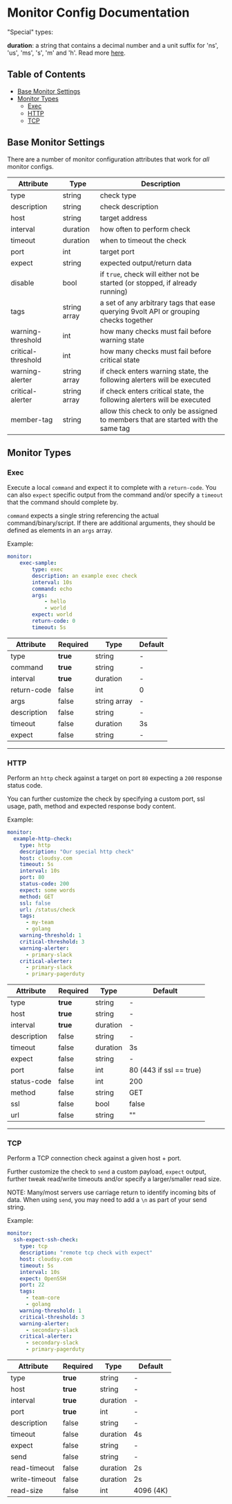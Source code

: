 # Monitor Config Documentation

"Special" types:

**duration**: a string that contains a decimal number and a unit suffix for 'ns', 'us', 'ms', 's', 'm' and 'h'. Read more [here](https://golang.org/pkg/time/#ParseDuration).

## Table of Contents 
- [Base Monitor Settings](#base-monitor-settings)
- [Monitor Types](#monitor-types)
    - [Exec](#exec)
    - [HTTP](#http)
    - [TCP](#tcp)

## Base Monitor Settings 
There are a number of monitor configuration attributes that work for *all* monitor configs.

| Attribute          | Type         | Description |
|--------------------|--------------|---------------------------------------|
| type               | string       | check type                            |
| description        | string       | check description                     |
| host               | string       | target address                        |
| interval           | duration     | how often to perform check            |  
| timeout            | duration     | when to timeout the check             |
| port               | int          | target port                           |
| expect             | string       | expected output/return data           |
| disable            | bool         | if `true`, check will either not be started (or stopped, if already running) |
| tags               | string array | a set of any arbitrary tags that ease querying 9volt API or grouping checks together |
| warning-threshold  | int          | how many checks must fail before warning state |
| critical-threshold | int          | how many checks must fail before critical state |
| warning-alerter    | string array | if check enters warning state, the following alerters will be executed |
| critical-alerter   | string array | if check enters critical state, the following alerters will be executed |
| member-tag         | string       | allow this check to only be assigned to members that are started with the same tag |

## Monitor Types

### Exec 
Execute a local `command` and expect it to complete with a `return-code`. You can also `expect` specific output from the command and/or specify a `timeout` that the command should complete by.

`command` expects a single string referencing the actual command/binary/script. If there are additional arguments, they should be defined as elements in an `args` array.

Example:

```yaml
monitor:
    exec-sample:
        type: exec
        description: an example exec check
        interval: 10s
        command: echo
        args:
            - hello
            - world
        expect: world
        return-code: 0
        timeout: 5s
```

|  Attribute  | Required |     Type     | Default | 
|-------------|----------|--------------|---------|
| type        | **true** | string       |    -    |
| command     | **true** | string       |    -    |
| interval    | **true** | duration     |    -    |
| return-code | false    | int          |    0    |
| args        | false    | string array |    -    |
| description | false    | string       |    -    |
| timeout     | false    | duration     |    3s   |
| expect      | false    | string       |    -    |

------------------------------------------

### HTTP 
Perform an `http` check against a target on port `80` expecting a `200` response status code.

You can further customize the check by specifying a custom port, ssl usage, path, method and expected response body content.

Example:

```yaml
monitor:
  example-http-check:
    type: http
    description: "Our special http check"
    host: cloudsy.com
    timeout: 5s
    interval: 10s
    port: 80
    status-code: 200
    expect: some words
    method: GET
    ssl: false
    url: /status/check
    tags:
      - my-team
      - golang
    warning-threshold: 1
    critical-threshold: 3
    warning-alerter:
      - primary-slack
    critical-alerter:
      - primary-slack
      - primary-pagerduty
```

|  Attribute  | Required |     Type     | Default | 
|-------------|----------|--------------|---------|
| type        | **true** | string       |    -    |
| host        | **true** | string       |    -    |
| interval    | **true** | duration     |    -    |
| description | false    | string       |    -    |
| timeout     | false    | duration     |    3s   |
| expect      | false    | string       |    -    |
| port        | false    | int          | 80 (443 if ssl == true) |
| status-code | false    | int          |   200   |
| method      | false    | string       |   GET   |
| ssl         | false    | bool         |  false  |
| url         | false    | string       |   ""    |

------------------------------------------

### TCP 
Perform a TCP connection check against a given host + port.

Further customize the check to `send` a custom payload, `expect` output, further tweak read/write timeouts and/or specify a larger/smaller read size.

NOTE: Many/most servers use carriage return to identify incoming bits of data. When using `send`, you may need to add a `\n` as part of your send string.

Example:

```yaml
monitor:
  ssh-expect-ssh-check:
    type: tcp
    description: "remote tcp check with expect"
    host: cloudsy.com
    timeout: 5s
    interval: 10s
    expect: OpenSSH
    port: 22
    tags:
      - team-core
      - golang
    warning-threshold: 1
    critical-threshold: 3
    warning-alerter:
      - secondary-slack
    critical-alerter:
      - secondary-slack
      - primary-pagerduty

```

|  Attribute  | Required |     Type     | Default | 
|-------------|----------|--------------|---------|
| type        | **true** | string       |    -    |
| host        | **true** | string       |    -    |
| interval    | **true** | duration     |    -    |
| port        | **true** | int          |    -    |
| description | false    | string       |    -    |
| timeout     | false    | duration     |    4s   |
| expect      | false    | string       |    -    |
| send        | false    | string       |    -    |
| read-timeout | false   | duration     |    2s   |
| write-timeout | false | duration      |    2s   |
| read-size   | false   | int           |  4096 (4K) |
